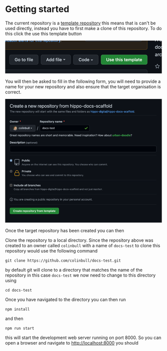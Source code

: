 # Getting started

The current repository is a [template repository](https://docs.github.com/en/repositories/creating-and-managing-repositories/creating-a-repository-from-a-template) this means that is can't be used directly, instead you have to first make a clone of this repository. To do this click the use this template button 

![img.png](images/use-this-template.png)

You will then be asked to fill in the following form, you will need to provide a name for your new repository and also ensure that the target organisation is correct. 

![img.png](images/repository-form.png)

Once the target repository has been created you can then 

Clone the repository to a local directory. Since the repository above was created to an owner called `colinbull` with a name of `docs-test` to clone this repository would use the following command 

    git clone https://github.com/colinbull/docs-test.git

by default git will clone to a directory that matches the name of the repository in this case `docs-test` we now need to change to this directory using 

    cd docs-test

Once you have navigated to the directory you can then run

    npm install

and then

    npm run start 

this will start the development web server running on port 8000. So you can open a browser and navigate to [http://localhost:8000](http://localhost:8000) you should 
